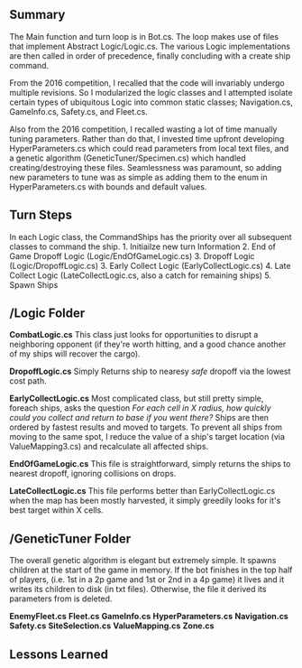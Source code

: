 <h2>Summary</h2>
The Main function and turn loop is in Bot.cs.  The loop makes use of files that implement Abstract Logic/Logic.cs.  The various Logic implementations are then called in order of precedence, finally concluding with a create ship command.

From the 2016 competition, I recalled that the code will invariably undergo multiple revisions.  So I modularized the logic classes and I attempted isolate certain types of ubiquitous Logic into common static classes; Navigation.cs, GameInfo.cs, Safety.cs, and Fleet.cs.

Also from the 2016 competition, I recalled wasting a lot of time manually tuning parameters.  Rather than do that, I invested time upfront developing HyperParameters.cs which could read parameters from local text files, and a genetic algorithm (GeneticTuner/Specimen.cs) which handled creating/destroying these files.  Seamlessness was paramount, so adding new parameters to tune was as simple as adding them to the enum in HyperParameters.cs with bounds and default values.

<h2>Turn Steps</h2>
In each Logic class, the CommandShips has the priority over all subsequent classes to command the ship.
1. Initiailze new turn Information
2. End of Game Dropoff Logic (Logic/EndOfGameLogic.cs)
3. Dropoff Logic (Logic/DropoffLogic.cs)
3. Early Collect Logic (EarlyCollectLogic.cs)
4. Late Collect Logic (LateCollectLogic.cs, also a catch for remaining ships)
5. Spawn Ships


<h2>/Logic Folder</h2>
<b>CombatLogic.cs</b>
This class just looks for opportunities to disrupt a neighboring opponent (if they're worth hitting, and a good chance another of my ships will recover the cargo).

<b>DropoffLogic.cs</b>
Simply Returns ship to nearesy *safe* dropoff via the lowest cost path.

<b>EarlyCollectLogic.cs</b>
Most complicated class, but still pretty simple, foreach ships, asks the question
<i>For each cell in X radius, how quickly could you collect and return to base if you went there?</i>
Ships are then ordered by fastest results and moved to targets.  To prevent all ships from moving to the same spot, I reduce the value of a ship's target location (via ValueMapping3.cs) and recalculate all affected ships.

<b>EndOfGameLogic.cs</b>
This file is straightforward, simply returns the ships to nearest dropoff, ignoring collisions on drops.

<b>LateCollectLogic.cs</b>
This file performs better than EarlyCollectLogic.cs when the map has been mostly harvested, it simply greedily looks for it's best target within X cells.


<h2>/GeneticTuner Folder</h2>
The overall genetic algorithm is elegant but extremely simple.  It spawns children at the start of the game in memory.  If the bot finishes in the top half of players, (i.e. 1st in a 2p game and 1st or 2nd in a 4p game) it lives and it writes its children to disk (in txt files).  Otherwise, the file it derived its parameters from is deleted.


<b>EnemyFleet.cs</b>
<b>Fleet.cs</b>
<b>GameInfo.cs</b>
<b>HyperParameters.cs</b>
<b>Navigation.cs</b>
<b>Safety.cs</b>
<b>SiteSelection.cs</b>
<b>ValueMapping.cs</b>
<b>Zone.cs</b>


<h2>Lessons Learned</h2>
